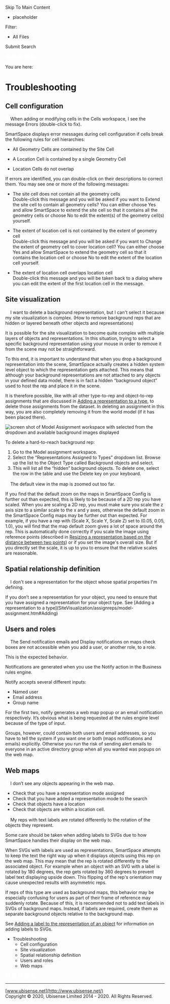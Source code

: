 

Skip To Main Content

[](../../Home.htm)

  * placeholder

Filter:

  * All Files

Submit Search

![Navigate previous](../../images/transparent.gif) ![Navigate
next](../../images/transparent.gif) ![Expand
all](../../images/transparent.gif) ![](../../images/transparent.gif)
![Print](../../images/transparent.gif)

You are here:

# Troubleshooting

## Cell configuration

![Closed](../../images/transparent.gif)When adding or modifying cells in the
Cells workspace, I see the message Errors (double-click to fix).

SmartSpace displays error messages during cell configuration if cells break
the following rules for cell hierarchies:

  * All Geometry Cells are contained by the Site Cell
  * A Location Cell is contained by a single Geometry Cell

  * Location Cells do not overlap

If errors are identified, you can double-click on their descriptions to
correct them. You may see one or more of the following messages:

  * The site cell does not contain all the geometry cells   
Double-click this message and you will be asked if you want to Extend the site
cell to contain all geometry cells? You can either choose Yes and allow
SmartSpace to extend the site cell so that it contains all the geometry cells
or choose No to edit the extent(s) of the geometry cell(s) yourself.

  * The extent of location cell is not contained by the extent of geometry cell   
Double-click this message and you will be asked if you want to Change the
extent of geometry cell to cover location cell? You can either choose Yes and
allow SmartSpace to extend the geometry cell so that it contains the location
cell or choose No to edit the extent of the location cell yourself.

  * The extent of location cell overlaps location cell   
Double-click this message and you will be taken back to a dialog where you can
edit the extent of the first location cell in the message.

## Site visualization

![Closed](../../images/transparent.gif)I want to delete a background
representation, but I can't select it because my site visualization is
complex. (How to remove background reps that are hidden or layered beneath
other objects and representations)

It is possible for the site visualization to become quite complex with
multiple layers of objects and representations. In this situation, trying to
select a specific background representation using your mouse in order to
remove it from the scene may not be straightforward.

To this end, it is important to understand that when you drop a background
representation into the scene, SmartSpace actually creates a hidden system
level object to which the representation gets attached. This means that
although your background representations are not attached to any objects in
your defined data model, there is in fact a hidden “background object” used to
host the rep and place it in the scene.

It is therefore possible, like with all other type-to-rep and object-to-rep
assignments that are discussed in [Adding a representation to a
type](SiteVisualization/assignreps/model-assignment.htm#Adding), to delete
those assignments from the dataset. In deleting an assignment in this way, you
are also completely removing it from the world model (if it has been placed
there).

![screen shot of Model Assignment workspace with <Background objects> selected
from the dropdown and available background images
displayed](../../images/3_5-removing-background-image.png)

To delete a hard-to-reach background rep:

  1. Go to the Model assignment workspace.
  2. Select the “Representations Assigned to Types” dropdown list. Browse up the list to the Object Type called Background objects and select.
  3. This will list all the “hidden” background objects. To delete one, select the row in the table and use the Delete key on your keyboard.

![Closed](../../images/transparent.gif)The default view in the map is zoomed
out too far.

If you find that the default zoom on the maps in SmartSpace Config is further
out than expected, this is likely to be because of a 2D rep you have scaled.
When you are scaling a 2D rep, you must make sure you scale the z axis size to
a similar scale to the x and y axes, otherwise the default zoom in the
SmartSpace Config maps may be further out than expected. For example, if you
have a rep with (Scale X, Scale Y, Scale Z) set to (0.05, 0.05, 1.0), you will
find that the map default zoom gives a lot of space around the rep. This is
automatically done correctly if you scale the image using reference points
(described in [Resizing a representation based on the distance between two
points](SiteVisualization/model-import.htm#Resizing)) or if you set the
image's overall size. But if you directly set the scale, it is up to you to
ensure that the relative scales are reasonable.

## Spatial relationship definition

![Closed](../../images/transparent.gif)I don't see a representation for the
object whose spatial properties I'm defining.

If you don’t see a representation for your object, you need to ensure that you
have assigned a <default> representation for your object type. See [Adding a
representation to a type](SiteVisualization/assignreps/model-
assignment.htm#Adding)

## Users and roles

![Closed](../../images/transparent.gif)The Send notification emails and
Display notifications on maps check boxes are not accessible when you add a
user, or another role, to a role.

This is the expected behavior.

Notifications are generated when you use the Notify action in the Business
rules engine.

Notify accepts several different inputs:

  * Named user
  * Email address
  * Group name

For the first two, notify generates a web map popup or an email notification
respectively. It’s obvious what is being requested at the rules engine level
because of the type of input.

Groups, however, could contain both users and email addresses, so you have to
tell the system if you want one or both (maps notifications and emails)
explicitly. Otherwise you run the risk of sending alert emails to everyone in
an active directory group when all you wanted was popups on the web map.

## Web maps

![Closed](../../images/transparent.gif)I don’t see any objects appearing in
the web map.

  * Check that you have a representation mode assigned
  * Check that you have added a representation mode to the search
  * Check that objects have a location
  * Check that objects are within a location cell.

![Closed](../../images/transparent.gif)My reps with text labels are rotated
differently to the rotation of the objects they represent.

Some care should be taken when adding labels to SVGs due to how SmartSpace
handles their display on the web map.

When SVGs with labels are used as representations, SmartSpace attempts to keep
the text the right way up when it displays objects using this rep on the web
map. This may mean that the rep is rotated differently to the associated
object. For example when an object with an SVG with a label is rotated by 180
degrees, the rep gets rotated by 360 degrees to prevent label text displaying
upside down. This flipping of the rep's orientation may cause unexpected
results with asymmetric reps.

If reps of this type are used as background maps, this behavior may be
especially confusing for users as part of their frame of reference may
suddenly rotate. Because of this, it is recommended not to add text labels in
SVGs of background maps. Instead, if labels are required, create them as
separate background objects relative to the background map.

See [Adding a label to the representation of an
object](../Visibility/Webmaps/labels-for-representations-web-maps.htm) for
information on adding labels to SVGs.

  * Troubleshooting
    * Cell configuration
    * Site visualization
    * Spatial relationship definition
    * Users and roles
    * Web maps

![Navigate previous](../../images/transparent.gif) ![Navigate
next](../../images/transparent.gif) ![Expand
all](../../images/transparent.gif) ![](../../images/transparent.gif)
![Print](../../images/transparent.gif)

* * *

[www.ubisense.net](http://www.ubisense.net/)  
Copyright © 2020, Ubisense Limited 2014 - 2020. All Rights Reserved.

